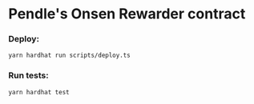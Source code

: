 # Pendle's Onsen Rewarder contract

### Deploy:
```
yarn hardhat run scripts/deploy.ts
```

### Run tests:
```
yarn hardhat test
```
